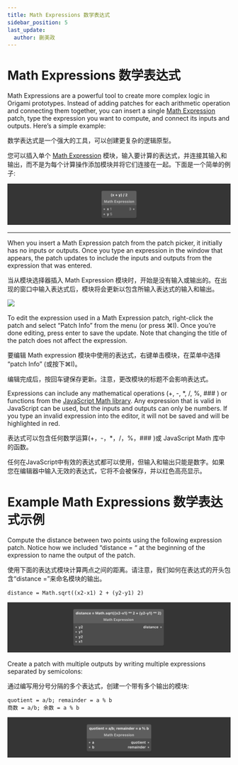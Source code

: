 ```yaml
---
title: Math Expressions 数学表达式
sidebar_position: 5
last_update:
  author: 蒯美政
---
```


# Math Expressions 数学表达式

Math Expressions are a powerful tool to create more complex logic in Origami prototypes. Instead of adding patches for each arithmetic operation and connecting them together, you can insert a single [Math Expression](./../Math/Math%20Expression.md)  patch, type the expression you want to compute, and connect its inputs and outputs. Here’s a simple example:

数学表达式是一个强大的工具，可以创建更复杂的逻辑原型。

您可以插入单个 [Math Expression](./../Math/Math%20Expression.md) 模块，输入要计算的表达式，并连接其输入和输出，而不是为每个计算操作添加模块并将它们连接在一起。下面是一个简单的例子:

![Image](./../../../static/img/docs/Concepts/math-expressions-1.png)

------

When you insert a Math Expression patch from the patch picker, it initially has no inputs or outputs. Once you type an expression in the window that appears, the patch updates to include the inputs and outputs from the expression that was entered.

当从模块选择器插入 Math Expression 模块时，开始是没有输入或输出的。在出现的窗口中输入表达式后，模块将会更新以包含所输入表达式的输入和输出。

![](https://origami.design/public/images/docs/mathExpression-editor.png)

To edit the expression used in a Math Expression patch, right-click the patch and select “Patch Info” from the menu (or press ⌘I). Once you’re done editing, press enter to save the update. Note that changing the title of the patch does not affect the expression.

要编辑 Math expression 模块中使用的表达式，右键单击模块，在菜单中选择 “patch Info” (或按下⌘I)。

编辑完成后，按回车键保存更新。注意，更改模块的标题不会影响表达式。

Expressions can include any mathematical operations (+, -, *, /, %, ### ) or functions from the [JavaScript Math library](https://developer.mozilla.org/en-US/docs/Web/JavaScript/Reference/Global_Objects/Math). Any expression that is valid in JavaScript can be used, but the inputs and outputs can only be numbers. If you type an invalid expression into the editor, it will not be saved and will be highlighted in red.

表达式可以包含任何数学运算(+，-，*，/，%，### )或 JavaScript Math 库中的函数。

任何在JavaScript中有效的表达式都可以使用，但输入和输出只能是数字。如果您在编辑器中输入无效的表达式，它将不会被保存，并以红色高亮显示。

# Example Math Expressions 数学表达式示例

Compute the distance between two points using the following expression patch. Notice how we included “distance = “ at the beginning of the expression to name the output of the patch.

使用下面的表达式模块计算两点之间的距离。请注意，我们如何在表达式的开头包含“distance =”来命名模块的输出。

```
distance = Math.sqrt((x2-x1) 2 + (y2-y1) 2)
```

![Image](./../../../static/img/docs/Concepts/math-expressions-3.png)

Create a patch with multiple outputs by writing multiple expressions separated by semicolons:

通过编写用分号分隔的多个表达式，创建一个带有多个输出的模块:

```
quotient = a/b; remainder = a % b
商数 = a/b; 余数 = a % b
```

![Image](./../../../static/img/docs/Concepts/math-expressions-4.png)
